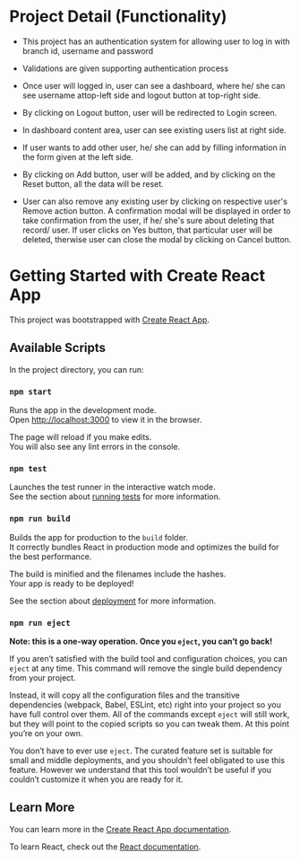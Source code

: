 # Project Detail (Functionality)

- This project has an authentication system for allowing user to log in with branch id, username and password

- Validations are given supporting authentication process

- Once user will logged in, user can see a dashboard, where he/ she can see username attop-left side and logout button at top-right side.

- By clicking on Logout button, user will be redirected to Login screen.

- In dashboard content area, user can see existing users list at right side.

- If user wants to add other user, he/ she can add by filling information in the form given at the left side.

- By clicking on Add button, user will be added, and by clicking on the Reset button, all the data will be reset.

- User can also remove any existing user by clicking on respective user's Remove action button. A confirmation modal will be displayed in order to take confirmation from the user, if he/ she's sure about deleting that record/ user. If user clicks on Yes button, that particular user will be deleted, therwise user can close the modal by clicking on Cancel button.

# Getting Started with Create React App

This project was bootstrapped with [Create React App](https://github.com/facebook/create-react-app).

## Available Scripts

In the project directory, you can run:

### `npm start`

Runs the app in the development mode.\
Open [http://localhost:3000](http://localhost:3000) to view it in the browser.

The page will reload if you make edits.\
You will also see any lint errors in the console.

### `npm test`

Launches the test runner in the interactive watch mode.\
See the section about [running tests](https://facebook.github.io/create-react-app/docs/running-tests) for more information.

### `npm run build`

Builds the app for production to the `build` folder.\
It correctly bundles React in production mode and optimizes the build for the best performance.

The build is minified and the filenames include the hashes.\
Your app is ready to be deployed!

See the section about [deployment](https://facebook.github.io/create-react-app/docs/deployment) for more information.

### `npm run eject`

**Note: this is a one-way operation. Once you `eject`, you can’t go back!**

If you aren’t satisfied with the build tool and configuration choices, you can `eject` at any time. This command will remove the single build dependency from your project.

Instead, it will copy all the configuration files and the transitive dependencies (webpack, Babel, ESLint, etc) right into your project so you have full control over them. All of the commands except `eject` will still work, but they will point to the copied scripts so you can tweak them. At this point you’re on your own.

You don’t have to ever use `eject`. The curated feature set is suitable for small and middle deployments, and you shouldn’t feel obligated to use this feature. However we understand that this tool wouldn’t be useful if you couldn’t customize it when you are ready for it.

## Learn More

You can learn more in the [Create React App documentation](https://facebook.github.io/create-react-app/docs/getting-started).

To learn React, check out the [React documentation](https://reactjs.org/).
